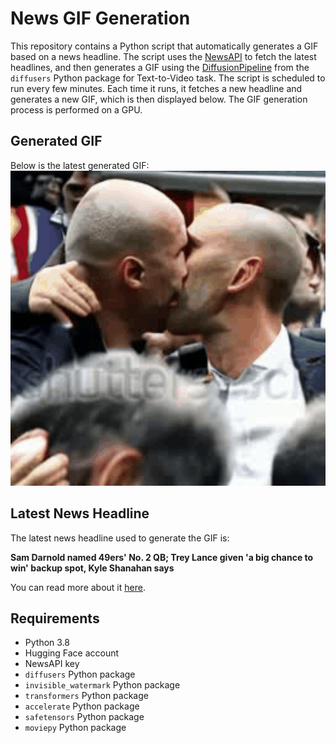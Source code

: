 # News GIF Generation
This repository contains a Python script that automatically generates a GIF based on a news headline. The script uses the [NewsAPI](https://newsapi.org/) to fetch the latest headlines, and then generates a GIF using the [DiffusionPipeline](https://github.com/huggingface/diffusers) from the `diffusers` Python package for Text-to-Video task.
The script is scheduled to run every few minutes. Each time it runs, it fetches a new headline and generates a new GIF, which is then displayed below. The GIF generation process is performed on a GPU.

## Generated GIF
Below is the latest generated GIF:
![Generated GIF](output.gif?raw=true&v=1692927126)

## Latest News Headline
The latest news headline used to generate the GIF is:

**Sam Darnold named 49ers' No. 2 QB; Trey Lance given 'a big chance to win' backup spot, Kyle Shanahan says**

You can read more about it [here](https://www.cbssports.com/nfl/news/sam-darnold-named-49ers-no-2-qb-trey-lance-given-a-big-chance-to-win-backup-spot-kyle-shanahan-says/).

## Requirements
- Python 3.8
- Hugging Face account
- NewsAPI key
- `diffusers` Python package
- `invisible_watermark` Python package
- `transformers` Python package
- `accelerate` Python package
- `safetensors` Python package
- `moviepy` Python package
